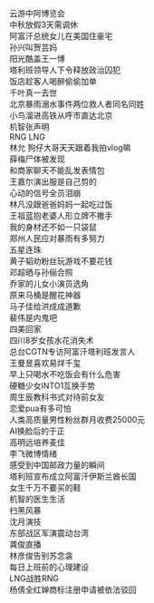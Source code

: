 云游中阿博览会  
中秋放假3天需调休  
阿富汗总统女儿在美国住豪宅  
孙兴叫贺芸妈  
阳光酷盖王一博  
塔利班领导人下令释放政治囚犯  
饭店趁客人喝醉偷偷加单  
千叶真一去世  
北京暴雨溺水事件两位救人者同名同姓  
小鸟溜进高铁从呼市直达北京  
机智张声明  
RNG LNG  
林允 狗仔大哥天天跟着我拍vlog嘛  
薛梅尸体被发现  
和商家聊天不能乱发表情包  
王嘉尔演出服是自己剪的  
心动的信号全员泪崩  
林凡没跟爸爸妈妈一起吃过饭  
王祖蓝抱老婆人形立牌不撒手  
我的身材还不如一只袋鼠  
郑州人民应对暴雨有多努力  
五星连珠  
黄子韬劝粉丝玩游戏不要花钱  
邓超晒与孙俪合照  
乔家的儿女小演员选角  
原来马桶是醒花神器  
马子佳给洪成成道歉  
裴伟是内鬼吧  
四美回家  
四川8岁女孩水花消失术  
总台CGTN专访阿富汗塔利班发言人  
王曼昱喜欢易烊千玺  
早上只喝水不吃饭会有什么危害  
硬糖少女INTO1互换手势  
周生辰教科书式对待前女友  
恋爱pua有多可怕  
人类高质量男性粉丝群月收费25000元  
AI换脸后的于正  
高明远培养麦佳  
李飞微博情绪  
感受到中国邮政力量的瞬间  
塔利班宣布成立阿富汗伊斯兰酋长国  
女生千万不要买的鞋  
机智的医生生活  
扫黑风暴  
沈月演技  
东部战区军演震动台湾  
龚俊直播  
林彦俊告别苏念衾  
每日上班前的心理建设  
LNG战胜RNG  
杨倩全红婵商标注册申请被依法驳回  
